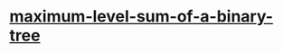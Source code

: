 # [maximum-level-sum-of-a-binary-tree](https://leetcode-cn.com/problems/maximum-level-sum-of-a-binary-tree)
